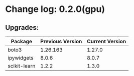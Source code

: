 # Change log: 0.2.0(gpu)

## Upgrades: 

Package | Previous Version | Current Version
---|---|---
boto3|1.26.163|1.27.0
ipywidgets|8.0.6|8.0.7
scikit-learn|1.2.2|1.3.0
